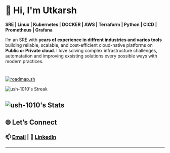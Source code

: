 # 👋 Hi, I'm Utkarsh
**SRE | Linux | Kubernetes | DOCKER |  AWS | Terraform | Python | CICD | Prometheus | Grafana**

I’m an SRE with **years of experience in diffrent industries and varios tools** building reliable, scalable, and cost-efficient cloud-native platforms on **Public or Private cloud**.
I love solving complex infrastructure challenges, automatation and improving exsisting solutions every possible ways with modern practices.  
#
[![roadmap.sh](https://roadmap.sh/card/wide/67b62c1098abd86c99843111?variant=dark&roadmaps=devops%2Ckubernetes%2Cterraform)](https://roadmap.sh)

![ush-1010's Streak](https://github-readme-streak-stats.herokuapp.com/?user=ush-1010&theme=tokyonight&hide_border=false)

![ush-1010's Stats](https://github-readme-stats.vercel.app/api?username=ush-1010&theme=tokyonight&show_icons=true&hide_border=false&count_private=false)
---


## 🌐 Let’s Connect  
### 📫 [Email](mailto:utkrm24@gmail.com) | 💼 [LinkedIn](www.linkedin.com/in/utkarsh-sre)
---
